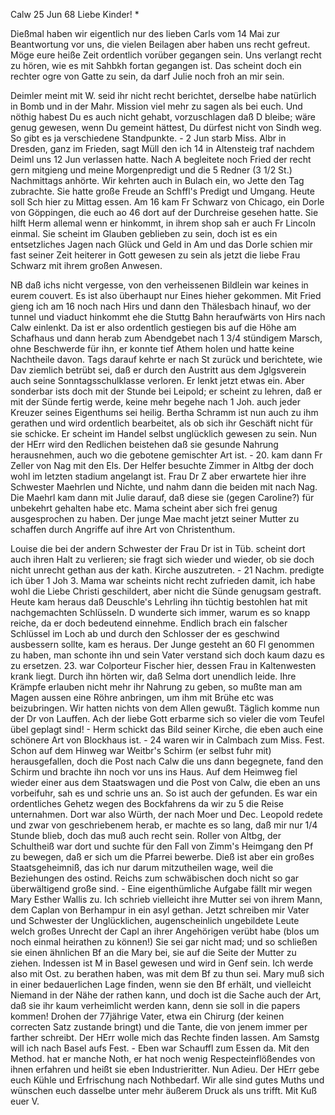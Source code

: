  Calw 25 Jun 68
Liebe Kinder! <Marie>*

Dießmal haben wir eigentlich nur des lieben Carls vom 14 Mai zur Beantwortung vor uns, die vielen Beilagen aber haben uns recht gefreut. Möge eure heiße Zeit ordentlich vorüber gegangen sein. Uns verlangt recht zu hören, wie es mit Sahbkh fortan gegangen ist. Das scheint doch ein rechter ogre von Gatte zu sein, da darf Julie noch froh an mir sein.

Deimler meint mit W. seid ihr nicht recht berichtet, derselbe habe natürlich in Bomb und in der Mahr. Mission viel mehr zu sagen als bei euch. Und nöthig habest Du es auch nicht gehabt, vorzuschlagen daß D bleibe; wäre genug gewesen, wenn Du gemeint hättest, Du dürfest nicht von Sindh weg. So gibt es ja verschiedene Standpunkte. - 2 Jun starb Miss. Albr in Dresden, ganz im Frieden, sagt Müll den ich 14 in Altensteig traf nachdem Deiml uns 12 Jun verlassen hatte. Nach A begleitete noch Fried der recht gern mitgieng und meine Morgenpredigt und die 5 Redner (3 1/2 St.) Nachmittags anhörte. Wir kehrten auch in Bulach ein, wo Jette den Tag zubrachte. Sie hatte große Freude an Schffl's Predigt und Umgang. Heute soll Sch hier zu Mittag essen. Am 16 kam Fr Schwarz von Chicago, ein Dorle von Göppingen, die euch ao 46 dort auf der Durchreise gesehen hatte. Sie hilft Herm allemal wenn er hinkommt, in ihrem shop sah er auch Fr Lincoln einmal. Sie scheint im Glauben geblieben zu sein, doch ist es ein entsetzliches Jagen nach Glück und Geld in Am und das Dorle schien mir fast seiner Zeit heiterer in Gott gewesen zu sein als jetzt die liebe Frau Schwarz mit ihrem großen Anwesen.

NB daß ichs nicht vergesse, von den verheissenen Bildlein war keines in eurem couvert. Es ist also überhaupt nur Eines hieher gekommen. 
Mit Fried gieng ich am 16 noch nach Hirs und dann den Thälesbach hinauf, wo der tunnel und viaduct hinkommt ehe die Stuttg Bahn heraufwärts von Hirs nach Calw einlenkt. Da ist er also ordentlich gestiegen bis auf die Höhe am Schafhaus und dann herab zum Abendgebet nach 1 3/4 stündigem Marsch, ohne Beschwerde für ihn, er konnte tief Athem holen und hatte keine Nachtheile davon. Tags darauf kehrte er nach St zurück und berichtete, wie Dav ziemlich betrübt sei, daß er durch den Austritt aus dem Jglgsverein auch seine Sonntagsschulklasse verloren. Er lenkt jetzt etwas ein. Aber sonderbar ists doch mit der Stunde bei Leipold; er scheint zu lehren, daß er mit der Sünde fertig werde, keine mehr begehe nach 1 Joh. auch jeder Kreuzer seines Eigenthums sei heilig. Bertha Schramm ist nun auch zu ihm gerathen und wird ordentlich bearbeitet, als ob sich ihr Geschäft nicht für sie schicke. Er scheint im Handel selbst unglücklich gewesen zu sein. Nun der HErr wird den Redlichen beistehen daß sie gesunde Nahrung herausnehmen, auch wo die gebotene gemischter Art ist. - 20. kam dann Fr Zeller von Nag mit den Els. Der Helfer besuchte Zimmer in Altbg der doch wohl im letzten stadium angelangt ist. Frau Dr Z aber erwartete hier ihre Schwester Maehrlen und Nichte, und nahm dann die beiden mit nach Nag. Die Maehrl kam dann mit Julie darauf, daß diese sie (gegen Caroline?) für unbekehrt gehalten habe etc. Mama scheint aber sich frei genug ausgesprochen zu haben. Der junge Mae macht jetzt seiner Mutter zu schaffen durch Angriffe auf ihre Art von Christenthum.

Louise die bei der andern Schwester der Frau Dr ist in Tüb. scheint dort auch ihren Halt zu verlieren; sie fragt sich wieder und wieder, ob sie doch nicht unrecht gethan aus der kath. Kirche auszutreten. - 21 Nachm. predigte ich über 1 Joh 3. Mama war scheints nicht recht zufrieden damit, ich habe wohl die Liebe Christi geschildert, aber nicht die Sünde genugsam gestraft. Heute kam heraus daß Deuschle's Lehrling ihn tüchtig bestohlen hat mit nachgemachten Schlüsseln. D wunderte sich immer, warum es so knapp reiche, da er doch bedeutend einnehme. Endlich brach ein falscher Schlüssel im Loch ab und durch den Schlosser der es geschwind ausbessern sollte, kam es heraus. Der Junge gesteht an 60 Fl genommen zu haben, man schonte ihn und sein Vater verstand sich doch kaum dazu es zu ersetzen. 23. war Colporteur Fischer hier, dessen Frau in Kaltenwesten krank liegt. Durch ihn hörten wir, daß Selma dort unendlich leide. Ihre Krämpfe erlauben nicht mehr ihr Nahrung zu geben, so mußte man am Magen aussen eine Röhre anbringen, um ihm mit Brühe etc was beizubringen. Wir hatten nichts von dem Allen gewußt. Täglich komme nun der Dr von Lauffen. Ach der liebe Gott erbarme sich so vieler die vom Teufel übel geplagt sind! - Herm schickt das Bild seiner Kirche, die eben auch eine schönere Art von Blockhaus ist. - 24 waren wir in Calmbach zum Miss. Fest. Schon auf dem Hinweg war Weitbr's Schirm (er selbst fuhr mit) herausgefallen, doch die Post nach Calw die uns dann begegnete, fand den Schirm und brachte ihn noch vor uns ins Haus. Auf dem Heimweg fiel wieder einer aus dem Staatswagen und die Post von Calw, die eben an uns vorbeifuhr, sah es und schrie uns an. So ist auch der gefunden. Es war ein ordentliches Gehetz wegen des Bockfahrens da wir zu 5 die Reise unternahmen. Dort war also Würth, der nach Moer und Dec. Leopold redete und zwar von geschriebenem herab, er machte es so lang, daß mir nur 1/4 Stunde blieb, doch das muß auch recht sein. Roller von Altbg, der Schultheiß war dort und suchte für den Fall von Zimm's Heimgang den Pf zu bewegen, daß er sich um die Pfarrei bewerbe. Dieß ist aber ein großes Staatsgeheimniß, das ich nur darum mitzutheilen wage, weil die Beziehungen des ostind. Reichs zum schwäbischen doch nicht so gar überwältigend große sind. - Eine eigenthümliche Aufgabe fällt mir wegen Mary Esther Wallis zu. Ich schrieb vielleicht ihre Mutter sei von ihrem Mann, dem Caplan von Berhampur in ein asyl gethan. Jetzt schreiben mir Vater und Schwester der Unglücklichen, augenscheinlich ungebildete Leute welch großes Unrecht der Capl an ihrer Angehörigen verübt habe (blos um noch einmal heirathen zu können!) Sie sei gar nicht mad; und so schließen sie einen ähnlichen Bf an die Mary bei, sie auf die Seite der Mutter zu ziehen. Indessen ist M in Basel gewesen und wird in Genf sein. Ich werde also mit Ost. zu berathen haben, was mit dem Bf zu thun sei. Mary muß sich in einer bedauerlichen Lage finden, wenn sie den Bf erhält, und vielleicht Niemand in der Nähe der rathen kann, und doch ist die Sache auch der Art, daß sie ihr kaum verheimlicht werden kann, denn sie soll in die papers kommen! Drohen der 77jährige Vater, etwa ein Chirurg (der keinen correcten Satz zustande bringt) und die Tante, die von jenem immer per farther schreibt. Der HErr wolle mich das Rechte finden lassen. Am Samstg will ich nach Basel aufs Fest. - Eben war Schauffl zum Essen da. Mit den Method. hat er manche Noth, er hat noch wenig Respecteinflößendes von ihnen erfahren und heißt sie eben Industrieritter. Nun Adieu. Der HErr gebe euch Kühle und Erfrischung nach Nothbedarf. Wir alle sind gutes Muths und wünschen euch dasselbe unter mehr äußerem Druck als uns trifft. Mit Kuß  euer V.
